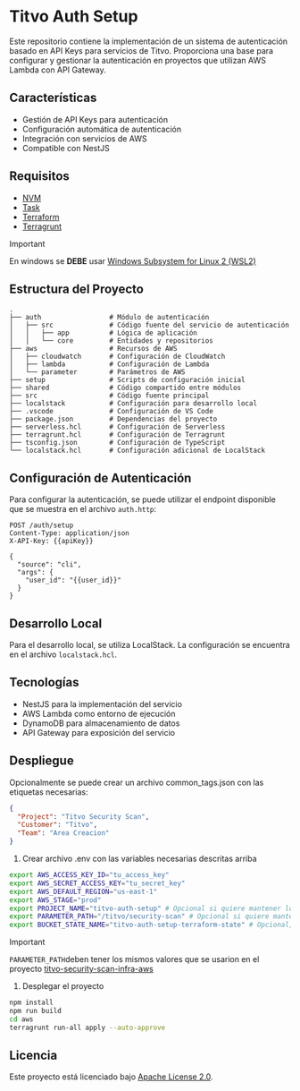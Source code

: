 # Titvo Auth Setup

Este repositorio contiene la implementación de un sistema de autenticación basado en API Keys para servicios de Titvo. Proporciona una base para configurar y gestionar la autenticación en proyectos que utilizan AWS Lambda con API Gateway.

## Características

- Gestión de API Keys para autenticación
- Configuración automática de autenticación
- Integración con servicios de AWS
- Compatible con NestJS

## Requisitos

- [NVM](https://github.com/nvm-sh/nvm)
- [Task](https://taskfile.dev/installation/)
- [Terraform](https://developer.hashicorp.com/terraform/install?product_intent=terraform)
- [Terragrunt](https://terragrunt.gruntwork.io/docs/getting-started/install/)

> [!IMPORTANT]
> En windows se **DEBE** usar [Windows Subsystem for Linux 2 (WSL2)](https://learn.microsoft.com/es-es/windows/wsl/install)

## Estructura del Proyecto

```shell
.
├── auth                 # Módulo de autenticación
│   ├── src              # Código fuente del servicio de autenticación
│   │   ├── app          # Lógica de aplicación
│   │   └── core         # Entidades y repositorios
├── aws                  # Recursos de AWS
│   ├── cloudwatch       # Configuración de CloudWatch
│   ├── lambda           # Configuración de Lambda
│   └── parameter        # Parámetros de AWS
├── setup                # Scripts de configuración inicial
├── shared               # Código compartido entre módulos
├── src                  # Código fuente principal
├── localstack           # Configuración para desarrollo local
├── .vscode              # Configuración de VS Code
├── package.json         # Dependencias del proyecto
├── serverless.hcl       # Configuración de Serverless
├── terragrunt.hcl       # Configuración de Terragrunt
├── tsconfig.json        # Configuración de TypeScript
└── localstack.hcl       # Configuración adicional de LocalStack
```

## Configuración de Autenticación

Para configurar la autenticación, se puede utilizar el endpoint disponible que se muestra en el archivo `auth.http`:

```http
POST /auth/setup
Content-Type: application/json
X-API-Key: {{apiKey}}

{
  "source": "cli",
  "args": {
    "user_id": "{{user_id}}"
  }
}
```

## Desarrollo Local

Para el desarrollo local, se utiliza LocalStack. La configuración se encuentra en el archivo `localstack.hcl`.

## Tecnologías

- NestJS para la implementación del servicio
- AWS Lambda como entorno de ejecución
- DynamoDB para almacenamiento de datos
- API Gateway para exposición del servicio

## Despliegue

Opcionalmente se puede crear un archivo common_tags.json con las etiquetas necesarias:

```json
{
  "Project": "Titvo Security Scan",
  "Customer": "Titvo",
  "Team": "Area Creacion"
}
```

1. Crear archivo .env con las variables necesarias descritas arriba
  ```bash
  export AWS_ACCESS_KEY_ID="tu_access_key"
  export AWS_SECRET_ACCESS_KEY="tu_secret_key"
  export AWS_DEFAULT_REGION="us-east-1"
  export AWS_STAGE="prod"
  export PROJECT_NAME="titvo-auth-setup" # Opcional si quiere mantener los valores por defecto. Esto se usará como prefijo para los recursos
  export PARAMETER_PATH="/titvo/security-scan" # Opcional si quiere mantener los valores por defecto. Esto se usará como prefijo para los parámetros
  export BUCKET_STATE_NAME="titvo-auth-setup-terraform-state" # Opcional, si no se especifica se usará el nombre del proyecto. Por ejemplo: titvo-security-scan-terraform-state
  ```
  > [!IMPORTANT]
  > `PARAMETER_PATH`deben tener los mismos valores que se usarion en el proyecto [titvo-security-scan-infra-aws](https://github.com/KaribuLab/titvo-security-scan-infra-aws)
1. Desplegar el proyecto
  ```bash
  npm install
  npm run build
  cd aws
  terragrunt run-all apply --auto-approve
  ```

## Licencia

Este proyecto está licenciado bajo [Apache License 2.0](LICENSE).